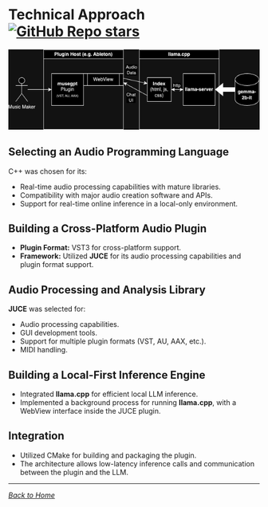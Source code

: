 # Technical Approach [![GitHub Repo stars](https://img.shields.io/github/stars/greynewell/musegpt)](https://github.com/greynewell/musegpt/stargazers)

![musegpt Architecture Diagram](assets/musegpt.drawio.png)

## Selecting an Audio Programming Language

C++ was chosen for its:

- Real-time audio processing capabilities with mature libraries.
- Compatibility with major audio creation software and APIs.
- Support for real-time online inference in a local-only environment.

## Building a Cross-Platform Audio Plugin

- **Plugin Format:** VST3 for cross-platform support.
- **Framework:** Utilized **JUCE** for its audio processing capabilities and plugin format support.

## Audio Processing and Analysis Library

**JUCE** was selected for:

- Audio processing capabilities.
- GUI development tools.
- Support for multiple plugin formats (VST, AU, AAX, etc.).
- MIDI handling.

## Building a Local-First Inference Engine

- Integrated **llama.cpp** for efficient local LLM inference.
- Implemented a background process for running **llama.cpp**, with a WebView interface inside the JUCE plugin.

## Integration

- Utilized CMake for building and packaging the plugin.
- The architecture allows low-latency inference calls and communication between the plugin and the LLM.

---

*[Back to Home](index.md)*